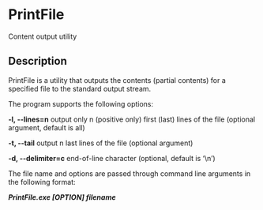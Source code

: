 # PrintFile
Content output utility

## Description

PrintFile is a utility that outputs the contents (partial contents) for a specified file to the standard output stream.

The program supports the following options:

**-l, --lines=n** output only n (positive only) first (last) lines of the file (optional argument, default is all)

**-t, --tail** output n last lines of the file (optional argument)

**-d, --delimiter=c** end-of-line character (optional, default is ‘\n’)

The file name and options are passed through command line arguments in the following format:

_**PrintFile.exe [OPTION] filename**_